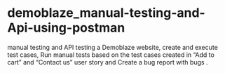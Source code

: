 # demoblaze_manual-testing-and-Api-using-postman
manual testing and API testing a Demoblaze website, create and execute test cases, Run manual tests based on the test cases created in “Add to cart” and “Contact us” user story and  Create a bug report with bugs .
